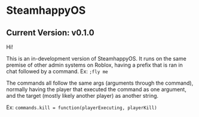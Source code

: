 # SteamhappyOS

## Current Version: v0.1.0

Hi!

This is an in-development version of SteamhappyOS. It runs on the same premise of other admin systems on Roblox, having a prefix that is ran in chat followed by a command.
Ex: `;fly me`

The commands all follow the same args (arguments through the command), normally having the player that executed the command as one argument, and the target (mostly likely another player) as another string.

Ex: `commands.kill = function(playerExecuting, playerKill)`
